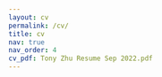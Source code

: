 ```yaml
---
layout: cv
permalink: /cv/
title: cv
nav: true
nav_order: 4
cv_pdf: Tony Zhu Resume Sep 2022.pdf
---
```

